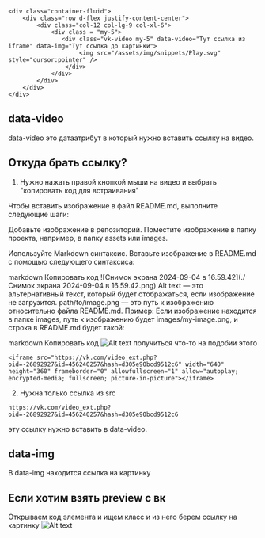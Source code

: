 ```
<div class="container-fluid">
    <div class="row d-flex justify-content-center">
        <div class="col-12 col-lg-9 col-xl-6">
            <div class = "my-5">
               <div class="vk-video my-5" data-video="Тут ссылка из iframe" data-img="Тут ссылка до картинки">
                    <img src="/assets/img/snippets/Play.svg" style="cursor:pointer" />
                </div>
            </div>
        </div>
    </div>
</div>
```
## data-video
data-video это датаатрибут в который нужно вставить ссылку на видео.
## Откуда брать ссылку?
1. Нужно нажать правой кнопкой мыши на видео и выбрать "копировать код для встраивания"

Чтобы вставить изображение в файл README.md, выполните следующие шаги:

Добавьте изображение в репозиторий. Поместите изображение в папку проекта, например, в папку assets или images.

Используйте Markdown синтаксис. Вставьте изображение в README.md с помощью следующего синтаксиса:

markdown
Копировать код
![Снимок экрана 2024-09-04 в 16.59.42](./Снимок экрана 2024-09-04 в 16.59.42.png)
Alt text — это альтернативный текст, который будет отображаться, если изображение не загрузится.
path/to/image.png — это путь к изображению относительно файла README.md.
Пример:
Если изображение находится в папке images, путь к изображению будет images/my-image.png, и строка в README.md будет такой:

markdown
Копировать код
![Alt text](https://i.ibb.co/8j7Z9dW/2024-09-04-16-59-42.png)
получиться что-то на подобии этого
```
<iframe src="https://vk.com/video_ext.php?oid=-26892927&id=456240257&hash=d305e90bcd9512c6" width="640" height="360" frameborder="0" allowfullscreen="1" allow="autoplay; encrypted-media; fullscreen; picture-in-picture"></iframe>
```
2. Нужна только ссылка из src
```
https://vk.com/video_ext.php?oid=-26892927&id=456240257&hash=d305e90bcd9512c6
```
эту  ссылку нужно вставить в data-video.
## data-img
В data-img находится ссылка на картинку
## Если хотим взять preview с вк
Открываем код элемента и ищем класс и из него берем ссылку на картинку
![Alt text](https://i.ibb.co/wgkxQR7/image.png)
